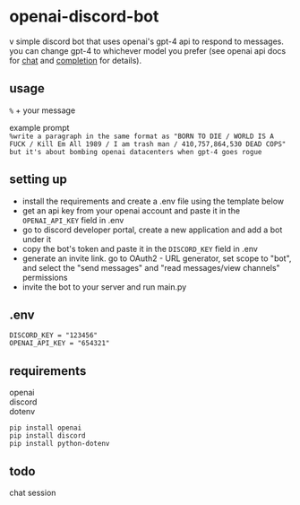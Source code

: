 # openai-discord-bot

v simple discord bot that uses openai's gpt-4 api to respond to messages. you can change gpt-4 to whichever model you prefer (see openai api docs for [chat](https://platform.openai.com/docs/api-reference/chat) and [completion](https://platform.openai.com/docs/api-reference/completions) for details).

## usage
`%` + your message 

example prompt<br>
`%write a paragraph in the same format as "BORN TO DIE / WORLD IS A FUCK / Kill Em All 1989 / I am trash man / 410,757,864,530 DEAD COPS" but it's about bombing openai datacenters when gpt-4 goes rogue`

## setting up
- install the requirements and create a .env file using the template below
- get an api key from your openai account and paste it in the `OPENAI_API_KEY` field in .env
- go to discord developer portal, create a new application and add a bot under it
- copy the bot's token and paste it in the `DISCORD_KEY` field in .env
- generate an invite link. go to OAuth2 - URL generator, set scope to "bot", and select the "send messages" and "read messages/view channels" permissions
- invite the bot to your server and run main.py

## .env
```
DISCORD_KEY = "123456"
OPENAI_API_KEY = "654321"
```

## requirements
openai<br>
discord<br>
dotenv<br>

```
pip install openai
pip install discord
pip install python-dotenv
```

## todo
chat session
